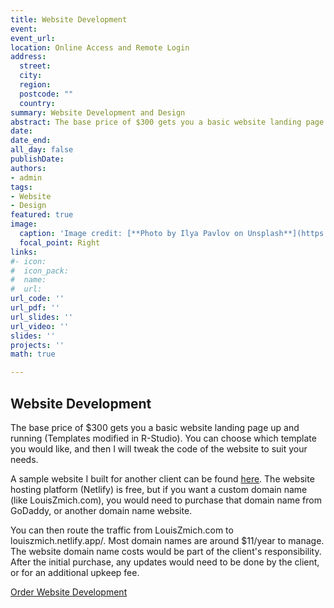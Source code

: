 ```yaml
---
title: Website Development
event: 
event_url: 
location: Online Access and Remote Login
address:
  street: 
  city: 
  region: 
  postcode: ""
  country: 
summary: Website Development and Design
abstract: The base price of $300 gets you a basic website landing page up and running (Templates modified in R-Studio). You can choose which template you would like, and then I will tweak the code of the website to suit your needs.
date: 
date_end: 
all_day: false
publishDate: 
authors:
- admin
tags:
- Website
- Design
featured: true
image:
  caption: 'Image credit: [**Photo by Ilya Pavlov on Unsplash**](https://unsplash.com/photos/OqtafYT5kTw)'
  focal_point: Right
links:
#- icon: 
#  icon_pack: 
#  name:
#  url: 
url_code: ''
url_pdf: ''
url_slides: ''
url_video: ''
slides: ''
projects: ''
math: true

---
```

<h2>Website Development</h2>

The base price of $300 gets you a basic website landing page up and running (Templates modified in R-Studio). You can choose which template you would like, and then I will tweak the code of the website to suit your needs.

A sample website I built for another client can be found [here](https://hollycreek.farm/). The website hosting platform (Netlify) is free, but if you want a custom domain name (like LouisZmich.com), you would need to purchase that domain name from GoDaddy, or another domain name website.

You can then route the traffic from LouisZmich.com to louiszmich.netlify.app/. Most domain names are around $11/year to manage. The website domain name costs would be part of the client's responsibility. After the initial purchase, any updates would need to be done by the client, or for an additional upkeep fee.

[Order Website Development](https://www.paypal.com/instantcommerce/checkout/LVAMFVPUG3B66)
